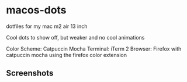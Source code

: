 # macos-dots
dotfiles for my mac m2 air 13 inch

Cool dots to show off, but weaker and no cool animations

Color Scheme: Catpuccin Mocha
Terminal: iTerm 2
Browser: Firefox with catpuccin mocha using the firefox color extension

## Screenshots
